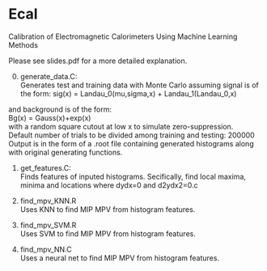 # Ecal
Calibration of Electromagnetic Calorimeters Using Machine Learning Methods

Please see slides.pdf for a more detailed explanation.

0. generate_data.C:  
Generates test and training data with Monte Carlo assuming signal is of the form:
sig(x) = Landau_0(mu,sigma,x) + Landau_1(Landau_0,x)

and background is of the form:\
Bg(x) = Gauss(x)+exp(x)\
with a random square cutout at low x to simulate zero-suppression.\
Default number of trials to be divided among training and testing: 200000\
Output is in the form of a .root file containing generated histograms along with original generating functions.

1. get_features.C:\
Finds features of inputed histograms. Secifically, find local maxima, minima and locations where dydx=0 and d2ydx2=0.c

2. find_mpv_KNN.R\
Uses KNN to find MIP MPV from histogram features.

3. find_mpv_SVM.R\
Uses SVM to find MIP MPV from histogram features.

3. find_mpv_NN.C\
Uses a neural net to find MIP MPV from histogram features.
 